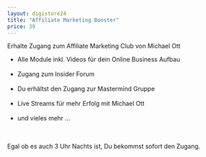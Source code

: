 ```yaml
---
layout: digistore24
title: "Affiliate Marketing Booster"
price: 39
---
```

Erhalte Zugang zum Affiliate Marketing Club von Michael Ott<br>
<ul><li>Alle Module inkl. Videos f&#xFC;r dein Online Business Aufbau</li><br>
 	<li>Zugang zum Insider Forum</li><br>
 	<li>Du erh&#xE4;ltst den Zugang zur Mastermind Gruppe</li><br>
 	<li>Live Streams f&#xFC;r mehr Erfolg mit Michael Ott</li><br>
 	<li>und vieles mehr ...</li><br>
</ul><br>
Egal ob es auch 3 Uhr Nachts ist, Du bekommst sofort den Zugang.